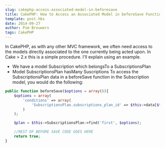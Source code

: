 ```yaml
---
slug: cakephp-access-associated-model-in-beforesave
title: CakePHP: How to Access an Associated Model in beforeSave Function
template: post.hbs
date: 2014-09-27
author: Pim Brouwers
tags: CakePHP
---
```

In CakePHP, as with any other MVC framework, we often need access to the models directly associated to the one currently being acted upon. In Cake > 2.x this is a simple procedure. I'll explain using an example.

- We have a model Subscription which belongsTo a SubscriptionsPlan
- Model SubscriptionsPlan hasMany Suscriptions
To access the SubscriptionsPlan data in a beforeSave function in the Subscription model, you would do the following:
```php
public function beforeSave($options = array()){
    $options = array(
        'conditions' => array(
            'SubscriptionsPlan.subscriptions_plan_id' => $this->data[$this->alias]['subscriptions_plan_id']
        )
    );

    $plan = $this->SubscriptionsPlan->find('first', $options);

    //REST OF BEFORE SAVE CODE GOES HERE
    return true;
}
```